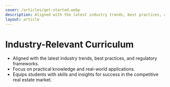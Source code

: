 ```yaml
---
cover: /articles/get-started.webp
description: Aligned with the latest industry trends, best practices, and regulatory frameworks.
layout: article
---
```


# Industry-Relevant Curriculum

- Aligned with the latest industry trends, best practices, and regulatory frameworks.
- Focus on practical knowledge and real-world applications.
- Equips students with skills and insights for success in the competitive real estate market.